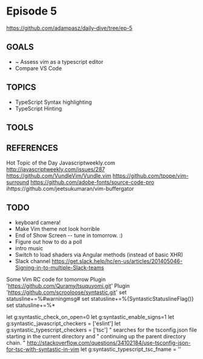 
# Episode 5
https://github.com/adampasz/daily-dive/tree/ep-5

## GOALS
* ~ Assess vim as a typescript editor
* Compare VS Code

## TOPICS
* TypeScript Syntax highlighting
* TypeScript Hinting

## TOOLS

## REFERENCES
Hot Topic of the Day
Javascriptweekly.com
http://javascriptweekly.com/issues/287
https://github.com/VundleVim/Vundle.vim
https://github.com/tpope/vim-surround
https://github.com/adobe-fonts/source-code-pro
ihttps://github.com/jeetsukumaran/vim-buffergator

## TODO
* keyboard camera!
* Make Vim theme not look horrible
* End of Show Screen -- tune in tomorrow. :)
* Figure out how to do a poll
* intro music
* Switch to load shaders via Angular methods (instead of basic XHR)
* Slack channel https://get.slack.help/hc/en-us/articles/201405046-Signing-in-to-multiple-Slack-teams

Some Vim RC code for tomorrow
Plugin 'https://github.com/Quramy/tsuquyomi.git'
Plugin 'https://github.com/scrooloose/syntastic.git'
set statusline+=%#warningmsg#
set statusline+=%{SyntasticStatuslineFlag()}
set statusline+=%*

let g:syntastic_check_on_open=0
let g:syntastic_enable_signs=1
let g:syntastic_javascript_checkers = ['eslint']
let g:syntastic_typescript_checkers = ['tsc']
" searches for the tsconfig.json file starting in the current directory and
" continuing up the parent directory chain.
" http://stackoverflow.com/questions/34102184/use-tsconfig-json-for-tsc-with-syntastic-in-vim
let g:syntastic_typescript_tsc_fname = ''
